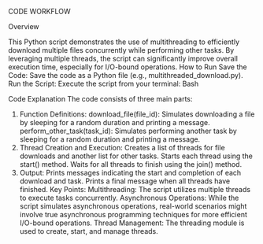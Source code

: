 CODE WORKFLOW

Overview

This Python script demonstrates the use of multithreading to efficiently download multiple files concurrently while performing other tasks. By leveraging multiple threads, the script can significantly improve overall execution time, especially for I/O-bound operations.
How to Run
Save the Code: Save the code as a Python file (e.g., multithreaded_download.py).
Run the Script: Execute the script from your terminal:
 Bash


Code Explanation
The code consists of three main parts:
1. Function Definitions:
download_file(file_id): Simulates downloading a file by sleeping for a random duration and printing a message.
perform_other_task(task_id): Simulates performing another task by sleeping for a random duration and printing a message.
2. Thread Creation and Execution:
Creates a list of threads for file downloads and another list for other tasks.
Starts each thread using the start() method.
Waits for all threads to finish using the join() method.
3. Output:
Prints messages indicating the start and completion of each download and task.
Prints a final message when all threads have finished.
Key Points:
Multithreading: The script utilizes multiple threads to execute tasks concurrently.
Asynchronous Operations: While the script simulates asynchronous operations, real-world scenarios might involve true asynchronous programming techniques for more efficient I/O-bound operations.
Thread Management: The threading module is used to create, start, and manage threads.
